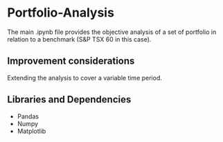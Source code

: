 # Portfolio-Analysis

The main .ipynb file provides the objective analysis of a set of portfolio in relation to a benchmark (S&P TSX 60 in this case).

## Improvement considerations

Extending the analysis to cover a variable time period.

## Libraries and Dependencies

- Pandas
- Numpy
- Matplotlib
